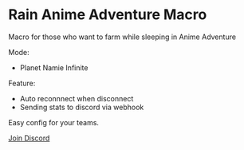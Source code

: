 # Rain Anime Adventure Macro
Macro for those who want to farm while sleeping in Anime Adventure<br>

Mode:
- Planet Namie Infinite

Feature:
- Auto reconnnect when disconnect
- Sending stats to discord via webhook

Easy config for your teams.

<a href="https://bit.ly/raindc">Join Discord
